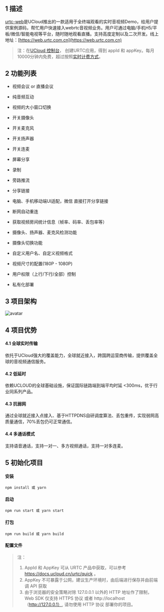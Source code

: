 <!--
 * @Author: cven.li
 * @Date: 2021-01-25 16:10:28
 * @LastEditTime: 2021-01-25 17:16:54
 * @LastEditors: Please set LastEditors
 * @Description: In User Settings Edit
 * @FilePath: /urtc-web-demo/README.md
-->

## 1 描述

[urtc-web](https://web.urtc.com.cn)是UCloud推出的一款适用于全终端观看的实时音视频Demo，给用户提供案例源码，帮忙用户快速接入webrtc音视频业务。用户可通过电脑/手机H5/平板/微信/智能电视等平台，随时随地观看直播。支持高度定制以及二次开发。线上地址：[https://web.urtc.com.cn](https://web.urtc.com.cn)

> 注：在[UCloud 控制台](https://passport.ucloud.cn/#login)， 创建URTC应用，得到 appId 和 appKey。每月10000分钟内免费，超过按照[实时计费方式](https://docs.ucloud.cn/urtc/price)。


## 2 功能列表

* 视频会议 or 直播会议

* 纯音频互动

* 视频的大小窗口切换

* 开关摄像头

* 开关麦克风

* 开关扬声器

* 开关连麦

* 屏幕分享

* 录制

* 旁路推流

* 分享链接

* 电脑、手机移动端UI适配，微信 直接打开分享链接

* 断网自动重连

* 获取视频房间统计信息（帧率、码率、丢包率等）

* 摄像头、扬声器、麦克风检测功能

* 摄像头切换功能

* 自定义用户名、自定义视频格式

* 视频尺寸的配置(180P - 1080P)

* 用户权限（上行/下行/全部）控制

* 私有化部署


## 3 项目架构

![avatar](https://static.ucloud.cn/docs/urtc/images/introduction/structure.png?v=1611734686)


## 4 项目优势

#### 4.1 全球实时传输
依托于UCloud强大的覆盖能力，全球就近接入，跨国跨运营商传输，提供覆盖全球的音视频通信服务。

#### 4.2 低延时
依赖UCLOUD的全球基础设施，保证国际链路端到端平均时延 <300ms，优于行业同系列产品。

#### 4.3 抗弱网
通过全球就近接入点接入、基于HTTPDNS自研调度算法、丢包重传，实现弱网高质量通信，70%丢包仍可正常通信。

#### 4.4 多通话模式
支持语音通话，支持一对一、多方视频通话，支持一对多连麦。


## 5 初始化项目

#### 安装

```
npm install 或 yarn
```

#### 启动
```
npm run start 或 yarn start
```

#### 打包
```
npm run build 或 yarn build
```

#### 配置文件

> 注：
>
> 1. AppId 和 AppKey 可从 URTC 产品中获取，可以参考 https://docs.ucloud.cn/urtc/quick 。
> 2. AppKey 不可暴露于公网，建议生产环境时，由后端进行保存并由前端调 API 获取
> 3. 由于浏览器的安全策略对除 127.0.0.1 以外的 HTTP 地址作了限制，Web SDK 仅支持 HTTPS 协议 或者 http://localhost（http://127.0.0.1）, 请勿使用 HTTP 协议 部署你的项目。

